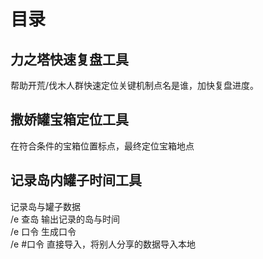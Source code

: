 # 目录
## 力之塔快速复盘工具
帮助开荒/伐木人群快速定位关键机制点名是谁，加快复盘进度。
## 撒娇罐宝箱定位工具
在符合条件的宝箱位置标点，最终定位宝箱地点
## 记录岛内罐子时间工具
记录岛与罐子数据  
/e 查岛          输出记录的岛与时间  
/e 口令          生成口令  
/e #口令         直接导入，将别人分享的数据导入本地  
